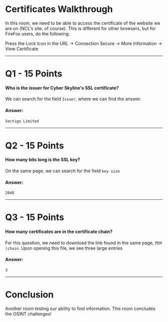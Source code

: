 # Certificates Walkthrough
In this room, we need to be able to access the certificate of the website we are on (NCL's site, of course). This is different for other browsers, but for FireFox users, do the following:

Press the Lock Icon in the URL -> Connection Secure -> More Information -> View Certificate

---
# Q1 - 15 Points
#### Who is the issuer for Cyber Skyline's SSL certificate?

We can search for the field `Issuer`, where we can find the answer.
#### Answer:
`Sectigo Limited`

---
# Q2 - 15 Points
#### How many bits long is the SSL key?

On the same page, we can search for the field `key size`
#### Answer:
`2048`

---
# Q3 - 15 Points
#### How many certificates are in the certificate chain?

For this question, we need to download the link found in the same page, `PEM (chain`. Upon opening this file, we see three large entries
#### Answer:
`3`

---
# Conclusion

Another room testing our ability to find information. This room concludes the OSINT challenges!
